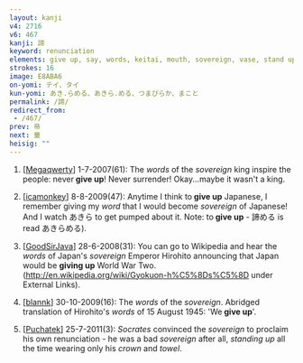 ```yaml
---
layout: kanji
v4: 2716
v6: 467
kanji: 諦
keyword: renunciation
elements: give up, say, words, keitai, mouth, sovereign, vase, stand up, top hat, apron, crown, towel
strokes: 16
image: E8ABA6
on-yomi: テイ、タイ
kun-yomi: あき.らめる、あきら.める、つまびらか、まこと
permalink: /諦/
redirect_from:
 - /467/
prev: 帝
next: 童
heisig: ""
---
```


1) [<a href="http://kanji.koohii.com/profile/Megaqwerty">Megaqwerty</a>] 1-7-2007(61): The <em>words</em> of the <em>sovereign</em> king inspire the people: never<strong> give up</strong>! Never surrender! Okay...maybe it wasn&#039;t a king.

2) [<a href="http://kanji.koohii.com/profile/icamonkey">icamonkey</a>] 8-8-2009(47): Anytime I think to<strong> give up</strong> Japanese, I remember giving my <em>word</em> that I would become <em>sovereign</em> of Japanese! And I watch あきら to get pumped about it. Note: to<strong> give up</strong> - 諦める is read あきらめる).

3) [<a href="http://kanji.koohii.com/profile/GoodSirJava">GoodSirJava</a>] 28-6-2008(31): You can go to Wikipedia and hear the <em>words</em> of Japan&#039;s <em>sovereign</em> Emperor Hirohito announcing that Japan would be <strong>giving up</strong> World War Two. (<a href="http://en.wikipedia.org/wiki/Gyokuon-h%C5%8Ds%C5%8D">http://en.wikipedia.org/wiki/Gyokuon-h%C5%8Ds%C5%8D</a> under External Links).

4) [<a href="http://kanji.koohii.com/profile/blannk">blannk</a>] 30-10-2009(16): The <em>words</em> of the <em>sovereign</em>. Abridged translation of Hirohito&#039;s <em>words</em> of 15 August 1945: &#039;We<strong> give up</strong>&#039;.

5) [<a href="http://kanji.koohii.com/profile/Puchatek">Puchatek</a>] 25-7-2011(3): <em>Socrates</em> convinced the <em>sovereign</em> to proclaim his own renunciation - he was a bad <em>sovereign</em> after all, <em>standing up</em> all the time wearing only his <em>crown</em> and <em>towel</em>.

